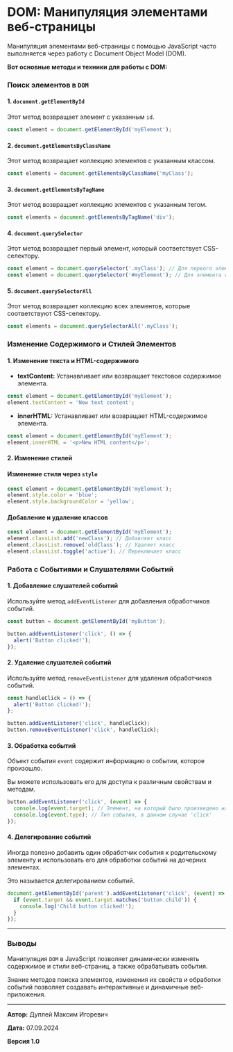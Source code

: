 # DOM: Манипуляция элементами веб-страницы

Манипуляция элементами веб-страницы с помощью JavaScript часто выполняется через работу с Document Object Model (DOM).

**Вот основные методы и техники для работы с DOM:**

### Поиск элементов в `DOM`

#### 1. `document.getElementById`

Этот метод возвращает элемент с указанным `id`.

```javascript
const element = document.getElementById('myElement');
```

#### 2. `document.getElementsByClassName`

Этот метод возвращает коллекцию элементов с указанным классом.

```javascript
const elements = document.getElementsByClassName('myClass');
```

#### 3. `document.getElementsByTagName`

Этот метод возвращает коллекцию элементов с указанным тегом.

```javascript
const elements = document.getElementsByTagName('div');
```

#### 4. `document.querySelector`

Этот метод возвращает первый элемент, который соответствует CSS-селектору.

```javascript
const element = document.querySelector('.myClass'); // Для первого элемента с классом 'myClass'
const element = document.querySelector('#myElement'); // Для элемента с id 'myElement'
```

#### 5. `document.querySelectorAll`

Этот метод возвращает коллекцию всех элементов, которые соответствуют CSS-селектору.

```javascript
const elements = document.querySelectorAll('.myClass');
```

### Изменение Содержимого и Стилей Элементов

#### 1. Изменение текста и HTML-содержимого

- **textContent:** Устанавливает или возвращает текстовое содержимое элемента.

```javascript
const element = document.getElementById('myElement');
element.textContent = 'New text content';
```

- **innerHTML:** Устанавливает или возвращает HTML-содержимое элемента.

```javascript
const element = document.getElementById('myElement');
element.innerHTML = '<p>New HTML content</p>';
```

#### 2. Изменение стилей

#### Изменение стиля через `style`

```javascript
const element = document.getElementById('myElement');
element.style.color = 'blue';
element.style.backgroundColor = 'yellow';
```

#### Добавление и удаление классов

```javascript
const element = document.getElementById('myElement');
element.classList.add('newClass'); // Добавляет класс
element.classList.remove('oldClass'); // Удаляет класс
element.classList.toggle('active'); // Переключает класс
```

### Работа с Cобытиями и Слушателями Событий

#### 1. Добавление слушателей событий

Используйте метод `addEventListener` для добавления обработчиков событий.

```javascript
const button = document.getElementById('myButton');

button.addEventListener('click', () => {
  alert('Button clicked!');
});
```

#### 2. Удаление слушателей событий

Используйте метод `removeEventListener` для удаления обработчиков событий.

```javascript
const handleClick = () => {
  alert('Button clicked!');
};

button.addEventListener('click', handleClick);
button.removeEventListener('click', handleClick);
```

#### 3. Обработка событий

Объект события `event` содержит информацию о событии, которое произошло.

Вы можете использовать его для доступа к различным свойствам и методам.

```javascript
button.addEventListener('click', (event) => {
  console.log(event.target); // Элемент, на который было произведено нажатие
  console.log(event.type); // Тип события, в данном случае 'click'
});
```

#### 4. Делегирование событий

Иногда полезно добавить один обработчик события к родительскому элементу и использовать его для обработки событий на дочерних элементах.

Это называется делегированием событий.

```javascript
document.getElementById('parent').addEventListener('click', (event) => {
  if (event.target && event.target.matches('button.child')) {
    console.log('Child button clicked!');
  }
});
```

---

### Выводы

Манипуляция `DOM` в JavaScript позволяет динамически изменять содержимое и стили веб-страниц, а также обрабатывать события.

Знание методов поиска элементов, изменения их свойств и обработки событий позволяет создавать интерактивные и динамичные веб-приложения.

---

**Автор:** Дуплей Максим Игоревич

**Дата:** 07.09.2024

**Версия 1.0**
